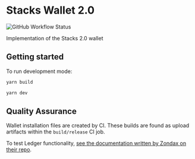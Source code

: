 # Stacks Wallet 2.0

![GitHub Workflow Status](https://img.shields.io/github/workflow/status/blockstack/stacks-wallet/Build)

Implementation of the Stacks 2.0 wallet

## Getting started

To run development mode:

```sh
yarn build
```

```sh
yarn dev
```

## Quality Assurance

Wallet installation files are created by CI. These builds are found as upload artifacts within the `build/release` CI job.

To test Ledger functionality, [see the documentation written by Zondax on their repo](https://github.com/Zondax/ledger-blockstack/).

